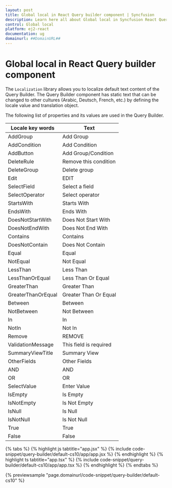 ```yaml
---
layout: post
title: Global local in React Query builder component | Syncfusion
description: Learn here all about Global local in Syncfusion React Query builder component of Syncfusion Essential JS 2 and more.
control: Global local 
platform: ej2-react
documentation: ug
domainurl: ##DomainURL##
---
```


# Global local in React Query builder component

The `Localization` library allows you to localize default text content of the Query Builder. The Query Builder component has static text that can be changed to other cultures (Arabic, Deutsch, French, etc.) by defining the locale value and translation object.

The following list of properties and its values are used in the Query Builder.

| Locale key words | Text |
| ------------ | ----------------------- |
| AddGroup  | Add Group |
| AddCondition  | Add Condition |
| AddButton | Add Group/Condition |
| DeleteRule | Remove this condition |
| DeleteGroup | Delete group |
| Edit | EDIT |
| SelectField | Select a field |
| SelectOperator | Select operator |
| StartsWith | Starts With|
| EndsWith | Ends With |
| DoesNotStartWith | Does Not Start With |
| DoesNotEndWith | Does Not End With |
| Contains | Contains |
| DoesNotContain | Does Not Contain |
| Equal | Equal |
| NotEqual | Not Equal |
| LessThan | Less Than |
| LessThanOrEqual | Less Than Or Equal |
| GreaterThan | Greater Than |
| GreaterThanOrEqual | Greater Than Or Equal |
| Between | Between |
| NotBetween | Not Between|
| In | In |
| NotIn | Not In |
| Remove | REMOVE |
| ValidationMessage | This field is required |
| SummaryViewTitle | Summary View |
| OtherFields | Other Fields |
| AND | AND |
| OR | OR |
| SelectValue | Enter Value |
| IsEmpty | Is Empty |
| IsNotEmpty | Is Not Empty |
| IsNull | Is Null |
| IsNotNull | Is Not Null |
| True | True |
| False | False |

{% tabs %}
{% highlight js tabtitle="app.jsx" %}
{% include code-snippet/query-builder/default-cs10/app/app.jsx %}
{% endhighlight %}
{% highlight ts tabtitle="app.tsx" %}
{% include code-snippet/query-builder/default-cs10/app/app.tsx %}
{% endhighlight %}
{% endtabs %}

 {% previewsample "page.domainurl/code-snippet/query-builder/default-cs10" %}
